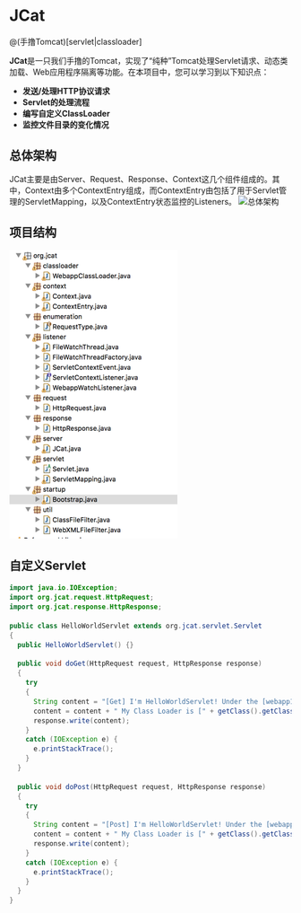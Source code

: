 # JCat

@(手撸Tomcat)[servlet|classloader]

**JCat**是一只我们手撸的Tomcat，实现了“纯种”Tomcat处理Servlet请求、动态类加载、Web应用程序隔离等功能。在本项目中，您可以学习到以下知识点：

- **发送/处理HTTP协议请求**
- **Servlet的处理流程** 
- **编写自定义ClassLoader** 
- **监控文件目录的变化情况** 

## 总体架构
JCat主要是由Server、Request、Response、Context这几个组件组成的。其中，Context由多个ContextEntry组成，而ContextEntry由包括了用于Servlet管理的ServletMapping，以及ContextEntry状态监控的Listeners。
![总体架构](https://raw.githubusercontent.com/junjie-tang99/markdown-images/master/jcat/d34ed3db-3727-495b-89c9-d8dbc93949df.png=200x200)


## 项目结构
![项目结构](https://raw.githubusercontent.com/junjie-tang99/markdown-images/master/jcat/87519a7e-4f60-422b-909b-3493ac55bf2d.png)

## 自定义Servlet
``` java
import java.io.IOException;
import org.jcat.request.HttpRequest;
import org.jcat.response.HttpResponse;

public class HelloWorldServlet extends org.jcat.servlet.Servlet
{
  public HelloWorldServlet() {}
  
  public void doGet(HttpRequest request, HttpResponse response)
  {
    try
    {
      String content = "[Get] I'm HelloWorldServlet! Under the [webapp1] directory!</br>";
      content = content + " My Class Loader is [" + getClass().getClassLoader().toString() + "]";
      response.write(content);
    }
    catch (IOException e) {
      e.printStackTrace();
    }
  }
  
  public void doPost(HttpRequest request, HttpResponse response)
  {
    try
    {
      String content = "[Post] I'm HelloWorldServlet! Under the [webapp1] directory!</br>";
      content = content + " My Class Loader is [" + getClass().getClassLoader().toString() + "]";
      response.write(content);
    }
    catch (IOException e) {
      e.printStackTrace();
    }
  }
}
```

